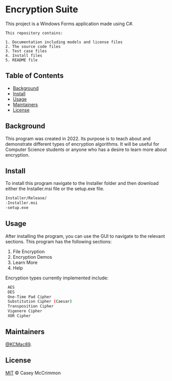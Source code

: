 # Encryption Suite



This project is a Windows Forms application made using C#. 


```
This repository contains:

1. Documentation including models and license files
2. The source code files 
3. Test case files
4. Install files
5. README file

```
<!--- THIS IS A COMMENT-->

<!---
FOLDER STRUCTURE: 


docs
src
test
install
LICENSE
README

Required:

    project name
    project description
    table of contents
    installation instructions
    usage instructions
    license


Properly formatted

    headers
    emphasized text
    inline code
    ordered and numbered lists
    hyperlinks

- all necessary source files are included , dependencies are hyperlinked
- Source files, Testing, Documentation, and License Information all have their separate folders

-->

## Table of Contents



- [Background](#background)
- [Install](#install)
- [Usage](#usage)
- [Maintainers](#maintainers)
- [License](#license)




## Background

This program was created in 2022. Its purpose is to teach about and demonstrate different types of encryption algorithms. It will be useful for Computer Science students or anyone who has a desire to learn more about encryption.



## Install

To install this program navigate to the Installer folder and then download either the Installer.msi file or the setup.exe file. 

```sh
Installer/Release/
-Installer.msi
-setup.exe
```

## Usage

After installing the program, you can use the GUI to navigate to the relevant sections.
This program has the following sections:

1. File Encryption
2. Encryption Demos
3. Learn More
4. Help

Encryption types currently implemented include:
```sh
 AES
 DES
 One-Time Pad Cipher
 Substitution Cipher (Caesar)
 Transposition Cipher
 Vigenere Cipher
 XOR Cipher
```

## Maintainers

[@KCMac89](https://github.com/KCMac89).

## License

[MIT](docs/LICENSE) © Casey McCrimmon


